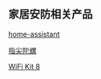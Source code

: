 ## 家居安防相关产品

[home-assistant](/find/diy/home-assistant.html)

[指尖陀螺](/find/diy/zjtl.html)

[WiFi Kit 8](/find/diy/wk8.html)
